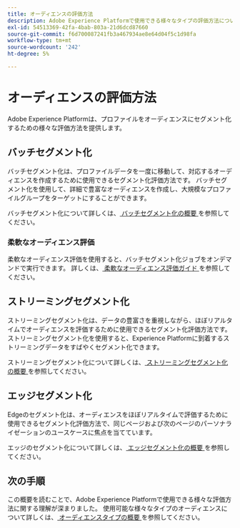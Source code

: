 ```yaml
---
title: オーディエンスの評価方法
description: Adobe Experience Platformで使用できる様々なタイプの評価方法について説明します。
exl-id: 54513369-42fa-4bab-803a-21d6dcd87660
source-git-commit: f6d700087241fb3a467934ae8e64d04f5c1d98fa
workflow-type: tm+mt
source-wordcount: '242'
ht-degree: 5%

---
```


# オーディエンスの評価方法

Adobe Experience Platformは、プロファイルをオーディエンスにセグメント化するための様々な評価方法を提供します。

## バッチセグメント化

バッチセグメント化は、プロファイルデータを一度に移動して、対応するオーディエンスを作成するために使用できるセグメント化評価方法です。 バッチセグメント化を使用して、詳細で豊富なオーディエンスを作成し、大規模なプロファイルグループをターゲットにすることができます。

バッチセグメント化について詳しくは、[ バッチセグメント化の概要 ](./batch-segmentation.md) を参照してください。

### 柔軟なオーディエンス評価

柔軟なオーディエンス評価を使用すると、バッチセグメント化ジョブをオンデマンドで実行できます。 詳しくは、[ 柔軟なオーディエンス評価ガイド ](./flexible-audience-evaluation.md) を参照してください。

## ストリーミングセグメント化

ストリーミングセグメント化は、データの豊富さを重視しながら、ほぼリアルタイムでオーディエンスを評価するために使用できるセグメント化評価方法です。 ストリーミングセグメント化を使用すると、Experience Platformに到着するストリーミングデータをすばやくセグメント化できます。

ストリーミングセグメント化について詳しくは、[ ストリーミングセグメント化の概要 ](./streaming-segmentation.md) を参照してください。

## エッジセグメント化

Edgeのセグメント化は、オーディエンスをほぼリアルタイムで評価するために使用できるセグメント化評価方法で、同じページおよび次のページのパーソナライゼーションのユースケースに焦点を当てています。

エッジのセグメント化について詳しくは、[ エッジセグメント化の概要 ](./edge-segmentation.md) を参照してください。

## 次の手順

この概要を読むことで、Adobe Experience Platformで使用できる様々な評価方法に関する理解が深まりました。 使用可能な様々なタイプのオーディエンスについて詳しくは、[ オーディエンスタイプの概要 ](../types/overview.md) を参照してください。
